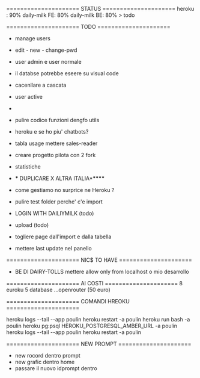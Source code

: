 ===================== STATUS =====================
heroku : 90%
daily-milk FE: 80%
daily-milk BE: 80% > todo

===================== TODO =====================

- manage users
- edit - new - change-pwd
- user admin e user normale
- il databse potrebbe eseere su visual code
- cacenllare a cascata
- user active
-

- pulire codice funzioni dengfo utils
- heroku e se ho piu' chatbots?
- tabla usage mettere sales-reader
- creare progetto pilota con 2 fork
- statistiche


- **\*** DUPLICARE X ALTRA ITALIA\***\*\*\*\***
- come gestiamo no surprice ne Heroku ?
- pulire test folder perche' c'e import
- LOGIN WITH DAILIYMILK (todo)
- upload (todo)
- togliere page dall'import e dalla tabella
- mettere last update nel panello

===================== NIC$ TO HAVE =====================

- BE DI DAIRY-TOLLS mettere allow only from localhost o mio desarrollo

===================== AI COSTI =====================
8 euroku
5 database
...openrouter (50 euro)

===================== COMANDI HREOKU =====================

heroku logs --tail --app poulin
heroku restart -a poulin
heroku run bash -a poulin
heroku pg:psql HEROKU_POSTGRESQL_AMBER_URL -a poulin
heroku logs --tail --app poulin heroku restart -a poulin

===================== NEW PROMPT =====================

- new rocord dentro prompt
- new grafic dentro home
- passare il nuovo idprompt dentro
